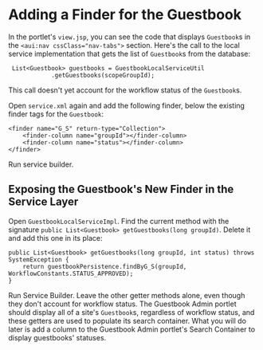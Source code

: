 # Adding a Finder for the Guestbook

In the portlet's `view.jsp`, you can see the code that displays `Guestbook`s in
the `<aui:nav cssClass="nav-tabs">` section. Here's the call to the local
service implementation that gets the list of `Guestbook`s from the database:

     List<Guestbook> guestbooks = GuestbookLocalServiceUtil
                .getGuestbooks(scopeGroupId);

This call doesn't yet account for the workflow status of the `Guestbook`s.

Open `service.xml` again and add the following finder, below the existing
finder tags for the `Guestbook`:

    <finder name="G_S" return-type="Collection">
        <finder-column name="groupId"></finder-column>
        <finder-column name="status"></finder-column>
    </finder>

Run service builder. 

## Exposing the Guestbook's New Finder in the Service Layer 

Open `GuestbookLocalServiceImpl`. Find the current method with the signature
`public List<Guestbook> getGuestbooks(long groupId)`. Delete it and add this
one in its place:

	public List<Guestbook> getGuestbooks(long groupId, int status) throws SystemException {
		return guestbookPersistence.findByG_S(groupId, WorkflowConstants.STATUS_APPROVED);
	}

Run Service Builder. Leave the other getter methods alone, even though they
don't account for workflow status. The Guestbook Admin portlet should display
all of a site's `Guestbook`s, regardless of workflow status, and these getters
are used to populate its search container. What you will do later is add a
column to the Guestbook Admin portlet's Search Container to display guestbooks'
statuses. 
